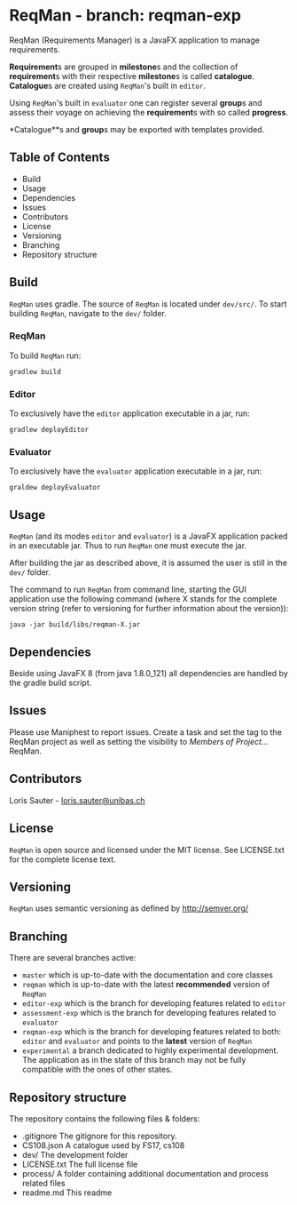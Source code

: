 # ReqMan - branch: reqman-exp

ReqMan (Requirements Manager) is a JavaFX application to manage requirements.

**Requirement**s are grouped in **milestone**s and the collection of **requirement**s
with their respective **milestone**s is called **catalogue**. **Catalogue**s are 
created using `ReqMan`'s built in `editor`.

Using `ReqMan`'s built in `evaluator` one can register several **group**s and
assess their voyage on achieving the **requirement**s with so called **progress**.

*Catalogue**s and **group**s may be exported with templates provided.


## Table of Contents

 - Build
 - Usage
 - Dependencies
 - Issues
 - Contributors
 - License
 - Versioning
 - Branching
 - Repository structure

## Build

`ReqMan` uses gradle. The source of `ReqMan` is located under `dev/src/`.
To start building `ReqMan`, navigate to the `dev/` folder.

### ReqMan

To build `ReqMan` run:

```
gradlew build
```

### Editor

To exclusively have the `editor` application executable in a jar, run:

```
gradlew deployEditor
```

### Evaluator

To exclusively have the `evaluator` application executable in a jar, run:

```
graldew deployEvaluator
```

## Usage

`ReqMan` (and its modes `editor` and `evaluator`) is a JavaFX application
packed in an executable jar. Thus to run `ReqMan` one must execute the jar.

After building the jar as described above, it is assumed the user is still
in the `dev/` folder.

The command to run `ReqMan` from command line, starting the GUI application
use the following command (where X stands for the complete version string
(refer to versioning for further information about the version)):

```
java -jar build/libs/reqman-X.jar
```
	
## Dependencies

Beside using JavaFX 8 (from java 1.8.0_121) all dependencies are handled by the gradle build script.

## Issues

Please use Maniphest to report issues. Create a task and set the tag to 
the ReqMan project as well as setting the visibility to *Members of Project...* ReqMan.

## Contributors

Loris Sauter - loris.sauter@unibas.ch

## License

`ReqMan` is open source and licensed under the MIT license.
See LICENSE.txt for the complete license text.

## Versioning

`ReqMan` uses semantic versioning as defined by http://semver.org/

## Branching

There are several branches active:

 - `master` which is up-to-date with the documentation and core classes
 - `reqman` which is up-to-date with the latest **recommended** version of
  `ReqMan`
 - `editor-exp` which is the branch for developing features related
   to `editor`
 - `assessment-exp` which is the branch for developing features related
   to `evaluator`
 - `reqman-exp` which is the branch for developing features related to both: 
   `editor` and `evaluator` and points to the **latest** version of `ReqMan`
 - `experimental` a branch dedicated to highly experimental development.
   The application as in the state of this branch may not be fully compatible
   with the ones of other states.
   
## Repository structure

The repository contains the following files & folders:

 - .gitignore   The gitignore for this repository.
 - CS108.json   A catalogue used by FS17, cs108
 - dev/         The development folder
 - LICENSE.txt  The full license file
 - process/     A folder containing additional documentation and process related files
 - readme.md    This readme
